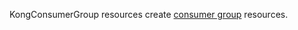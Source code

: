 KongConsumerGroup resources create [consumer group](gateway/latest/kong-enterprise/consumer-groups/) resources.
